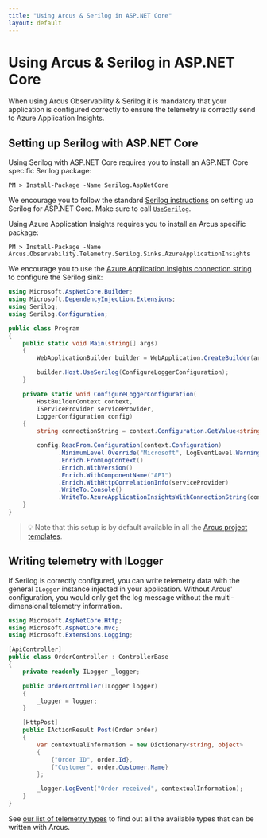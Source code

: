 ```yaml
---
title: "Using Arcus & Serilog in ASP.NET Core"
layout: default
---
```


# Using Arcus & Serilog in ASP.NET Core

When using Arcus Observability & Serilog it is mandatory that your application is configured correctly to ensure the telemetry is correctly send to Azure Application Insights.

## Setting up Serilog with ASP.NET Core

Using Serilog with ASP.NET Core requires you to install an ASP.NET Core specific Serilog package:

```shell
PM > Install-Package -Name Serilog.AspNetCore
```

We encourage you to follow the standard [Serilog instructions](https://github.com/serilog/serilog-aspnetcore) on setting up Serilog for ASP.NET Core. Make sure to call [`UseSerilog`](https://www.nuget.org/packages/Serilog.AspNetCore).

Using Azure Application Insights requires you to install an Arcus specific package:

```shell
PM > Install-Package -Name Arcus.Observability.Telemetry.Serilog.Sinks.AzureApplicationInsights
```

We encourage you to use the [Azure Application Insights connection string](https://docs.microsoft.com/en-us/azure/azure-monitor/app/sdk-connection-string?tabs=net) to configure the Serilog sink: 

```csharp
using Microsoft.AspNetCore.Builder;
using Microsoft.DependencyInjection.Extensions;
using Serilog;
using Serilog.Configuration;

public class Program
{
    public static void Main(string[] args)
    {
        WebApplicationBuilder builder = WebApplication.CreateBuilder(args);

        builder.Host.UseSerilog(ConfigureLoggerConfiguration);
    }

    private static void ConfigureLoggerConfiguration(
        HostBuilderContext context,
        IServiceProvider serviceProvider,
        LoggerConfiguration config)
    {
        string connectionString = context.Configuration.GetValue<string>("APPLICATIONINSIGHTS_CONNECTION_STRING");

        config.ReadFrom.Configuration(context.Configuration)
              .MinimumLevel.Override("Microsoft", LogEventLevel.Warning)
              .Enrich.FromLogContext()
              .Enrich.WithVersion()
              .Enrich.WithComponentName("API")
              .Enrich.WithHttpCorrelationInfo(serviceProvider)
              .WriteTo.Console()
              .WriteTo.AzureApplicationInsightsWithConnectionString(connectionString);
    }
}
```

> 💡 Note that this setup is by default available in all the [Arcus project templates](https://templates.arcus-azure.net/).

## Writing telemetry with ILogger

If Serilog is correctly configured, you can write telemetry data with the general `ILogger` instance injected in your application. Without Arcus' configuration, you would only get the log message without the multi-dimensional telemetry information.

```csharp
using Microsoft.AspNetCore.Http;
using Microsoft.AspNetCore.Mvc;
using Microsoft.Extensions.Logging;

[ApiController]
public class OrderController : ControllerBase
{
    private readonly ILogger _logger;

    public OrderController(ILogger logger)
    {
        _logger = logger;
    }

    [HttpPost]
    public IActionResult Post(Order order)
    {
        var contextualInformation = new Dictionary<string, object>
        {
            {"Order ID", order.Id},
            {"Customer", order.Customer.Name}
        };

        _logger.LogEvent("Order received", contextualInformation);
    }
}
```

See [our list of telemetry types](../02-Features/writing-different-telemetry-types.md) to find out all the available types that can be written with Arcus.